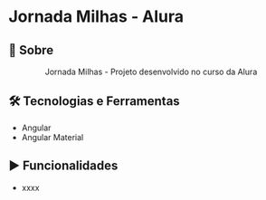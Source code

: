 # Jornada Milhas - Alura

## 📒 Sobre
<p align="center">Jornada Milhas - Projeto desenvolvido no curso da Alura</p>

## 🛠️ Tecnologias e Ferramentas
- Angular
- Angular Material

## ▶️ Funcionalidades
- xxxx
